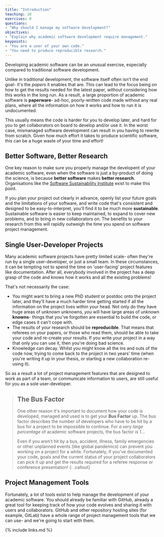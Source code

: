 ```yaml
---
title: "Introduction"
teaching: 10
exercises: 0
questions:
- "Why should I manage my software development?"
objectives:
- "Explain why academic software development require management."
keypoints:
- "You are a user of your own code."
- "You need to produce reproducible research."
---
```


Developing academic software can be an unusual exercise, especially compared to traditional software development. 

Unlike in traditional development, the software itself often isn't the end goal- it's the *papers* it enables that are. This can lead to the focus being on how to get the results needed for the latest paper, without considering how this works in the long run. As a result, a large proportion of academic software is **paperware**- ad-hoc, poorly-written code made without any real plans, where all the information on how it works and how to run it is undocumented.

This usually means the code is harder for you to develop later, and hard for you to get collaborators on board to develop and/or use it. In the worst case, mismanaged software development can result in you having to rewrite from scratch. Given how much effort it takes to produce scientific software, this can be a huge waste of your time and effort! 


## Better Software, Better Research

One key reason to make sure you properly manage the developent of your academic software, even when the software is just a by-product of doing the science, is because **better software** makes **better research**. Organisations like the [Software Sustainability Institute](https://software.ac.uk/) exist to make this point.

If you plan your project out clearly in advance, openly list your future goals and the limitations of your software, and write code that's consistent and designed to be easy-to-interpret, you'll find it to be much more **sustainable**. Sustainable software is easier to keep maintained, to expand to cover new problems, and to bring in new collaborators on. The benefits to your research from this will rapidly outweigh the time you spend on software project management.


## Single User-Developer Projects

Many academic software projects have pretty limited scale- often they're run by a single user-developer, or just a small team. In these circumstances, it can be tempting not to spend the time on 'user-facing' project features like documentation. After all, everybody involved in the project has a deep grasp of the code and knows how it works and all the existing problems!

That's not necessarily the case:

* You might want to bring a new PhD student or postdoc onto the project later, and they'll have a much harder time getting started if all the information on the project lives within your head. Not only do they have huge areas of unknown unknowns, *you* will have large areas of unknown **knowns**- things that you've forgotten are essential to build the code, or edge cases it can't cope with.
* The results of your research should be **reproducible**. That means that referees on your papers, or those who read them, should be able to take your code and re-create your results. If you write your project in a way that only you can use it, then you're doing bad science.
* Knowledge can decay. Whilst you might know all the ins and outs of the code now, trying to come back to the project in two years' time (when you're writing it up in your thesis, or starting a new collaboration re-using it).

So as a result a lot of project management features that are designed to work as part of a team, or communicate information to users, are still useful for you as a sole user-developer.

> ## The Bus Factor
> 
> One other reason it's important to document how your code is developed, managed and used is to get your **Bus Factor** up. The bus factor describes the number of developers who have to be hit by a bus for a project to be impossible to continue. For *a very large percentage* of academic software projects, the bus factor is 1...
>
> Even if you aren't hit by a bus, accident, illness, family emergencies or other unplanned events (like global pandemics) can prevent you working on a project for a while. Fortunately, if you've documented your code, goals and the current status of your project collaborators can pick it up and get the results required for a referee response or conference presentation!
{: .callout}

## Project Management Tools

Fortunately, a lot of tools exist to help manage the development of your academic software. You should already be familiar with GitHub, already a great tool for keeping track of how your code evolves and sharing it with users and collaborators. GitHub and other repository hosting sites (for example, GitLab) have a whole range of project management tools that we can use- and we're going to start with them.

{% include links.md %}
